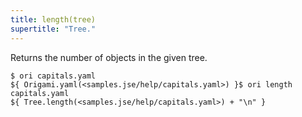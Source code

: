 ```yaml
---
title: length(tree)
supertitle: "Tree."
---
```


Returns the number of objects in the given tree.

```console
$ ori capitals.yaml
${ Origami.yaml(<samples.jse/help/capitals.yaml>) }$ ori length capitals.yaml
${ Tree.length(<samples.jse/help/capitals.yaml>) + "\n" }
```
